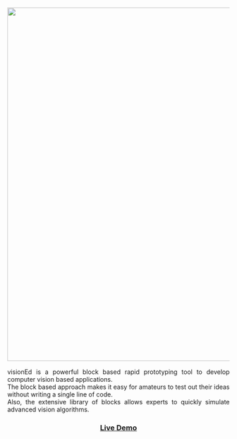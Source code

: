 <h3 style="text-align:center"><img src="http://srsanghavi.com/img/visionEd.png" style="height:20vh;width:auto"></h3>
<p style="text-align:justify">
visionEd is a powerful block based rapid prototyping tool to develop computer vision based applications.
<br>
The block based approach makes it easy for amateurs to test out their ideas without writing a single line of code.
<br>
Also, the extensive library of blocks allows experts to quickly simulate advanced vision algorithms.
</p>
<h3 style="text-align:center"><a href="https://goo.gl/hlIYd8"> Live Demo </a></h3>
